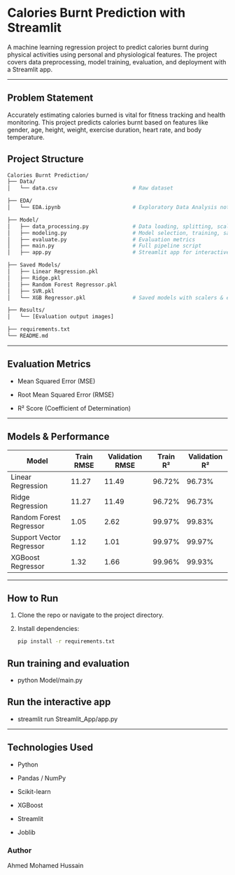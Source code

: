 # Calories Burnt Prediction with Streamlit

A machine learning regression project to predict calories burnt during physical activities using personal and physiological features. The project covers data preprocessing, model training, evaluation, and deployment with a Streamlit app.

---

## Problem Statement

Accurately estimating calories burned is vital for fitness tracking and health monitoring. This project predicts calories burnt based on features like gender, age, height, weight, exercise duration, heart rate, and body temperature.

## Project Structure

```bash
Calories Burnt Prediction/
├── Data/
│   └── data.csv                        # Raw dataset

├── EDA/
│   └── EDA.ipynb                       # Exploratory Data Analysis notebook

├── Model/
│   ├── data_processing.py              # Data loading, splitting, scaling, encoding
│   ├── modeling.py                     # Model selection, training, saving, loading
│   ├── evaluate.py                     # Evaluation metrics
│   ├── main.py                         # Full pipeline script
│   ├── app.py                          # Streamlit app for interactive prediction

├── Saved Models/
│   ├── Linear Regression.pkl
│   ├── Ridge.pkl
│   ├── Random Forest Regressor.pkl
│   ├── SVR.pkl
│   └── XGB Regressor.pkl               # Saved models with scalers & encoders

├── Results/
│   └── [Evaluation output images]

├── requirements.txt
└── README.md
```

---

## Evaluation Metrics

- Mean Squared Error (MSE)

- Root Mean Squared Error (RMSE)

- R² Score (Coefficient of Determination)

---


## Models & Performance

| Model                    | Train RMSE | Validation RMSE | Train R²  | Validation R² |
|--------------------------|------------|-----------------|-----------|---------------|
| Linear Regression        | 11.27      | 11.49           | 96.72%    | 96.73%        |
| Ridge Regression         | 11.27      | 11.49           | 96.72%    | 96.73%        |
| Random Forest Regressor  | 1.05       | 2.62            | 99.97%    | 99.83%        |
| Support Vector Regressor | 1.12       | 1.01            | 99.97%    | 99.97%        |
| XGBoost Regressor        | 1.32       | 1.66            | 99.96%    | 99.93%        |

---

## How to Run

1. Clone the repo or navigate to the project directory.
2. Install dependencies:

   ```bash
   pip install -r requirements.txt

## Run training and evaluation

- python Model/main.py

## Run the interactive app

- streamlit run Streamlit_App/app.py

---

## Technologies Used

- Python

- Pandas / NumPy

- Scikit-learn

- XGBoost

- Streamlit

- Joblib



### Author

Ahmed Mohamed Hussain
